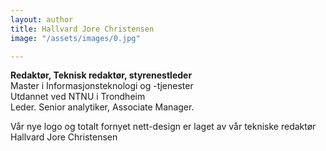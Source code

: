 ```yaml
---
layout: author
title: Hallvard Jore Christensen
image: "/assets/images/0.jpg"

---
```

**Redaktør, Teknisk redaktør, styrenestleder**  
Master i Informasjonsteknologi og -tjenester  
Utdannet ved NTNU i Trondheim  
Leder. Senior analytiker, Associate Manager.

Vår nye logo og totalt fornyet nett-design er laget av vår tekniske redaktør Hallvard Jore Christensen